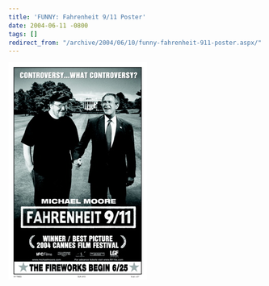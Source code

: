 ```yaml
---
title: 'FUNNY: Fahrenheit 9/11 Poster'
date: 2004-06-11 -0800
tags: []
redirect_from: "/archive/2004/06/10/funny-fahrenheit-911-poster.aspx/"
---
```


![Michael Moore and George Bush Jr   ](/images/mooreAndBush.jpg)


